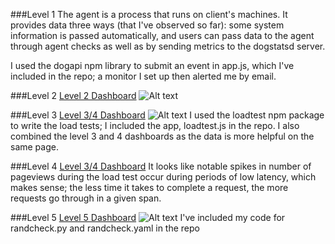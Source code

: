 ###Level 1
The agent is a process that runs on client's machines. It provides data three ways (that I've observed so far): some system information is passed automatically, and users can pass data to the agent through agent checks as well as by sending metrics to the dogstatsd server.

I used the dogapi npm library to submit an event in app.js, which I've included in the repo; a monitor I set up then alerted me by email.

###Level 2
[Level 2 Dashboard](https://p.datadoghq.com/sb/86dbdd770-e0fc217f38)
![Alt text](https://raw.githubusercontent.com/aMattBryan/hiring-engineers/support-engineer/level2.png)

###Level 3
[Level 3/4 Dashboard](https://p.datadoghq.com/sb/86dbdd770-8be5e0fc6e)
![Alt text](https://raw.githubusercontent.com/aMattBryan/hiring-engineers/support-engineer/level34.png)
I used the loadtest npm package to write the load tests; I included the app, loadtest.js in the repo. I also combined the level 3 and 4 dashboards as the data is more helpful on the same page.

###Level 4
[Level 3/4 Dashboard](https://p.datadoghq.com/sb/86dbdd770-8be5e0fc6e)
It looks like notable spikes in number of pageviews during the load test occur during periods of low latency, which makes sense; the less time it takes to complete a request, the more requests go through in a given span.

###Level 5
[Level 5 Dashboard](https://p.datadoghq.com/sb/86dbdd770-3e5d583d32)
![Alt text](https://raw.githubusercontent.com/aMattBryan/hiring-engineers/support-engineer/level5.png)
I've included my code for randcheck.py and randcheck.yaml in the repo